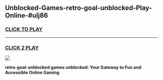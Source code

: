 
## Unblocked-Games-retro-goal-unblocked-Play-Online-#ulj86
<h3>
<a href="https://premium.freeplayer.one?title=retro-goal-unblocked&ref=24F">CLICK TO PLAY</a></h3>
<hr>

<h3>
<a href="https://premium.freeplayer.one?title=retro-goal-unblocked&ref=24F">CLICK 2 PLAY</a>
  
</h3>

<a href="https://premium.freeplayer.one?title=retro-goal-unblocked&ref=24F/"><img src="https://clearcache.store/games.png"></a>


**retro-goal-unblocked games unblocked: Your Gateway to Fun and Accessible Online Gaming**
